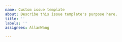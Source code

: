 ```yaml
---
name: Custom issue template
about: Describe this issue template's purpose here.
title: ''
labels: ''
assignees: AllanWang

---
```



